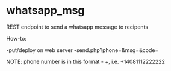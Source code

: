 whatsapp_msg
============

REST endpoint to send a whatsapp message to recipents


How-to:

-put/deploy on web server
-send.php?phone=<phone no with country code>&msg=<message to send>&code=<your predefined dev code for auth> 

NOTE: phone number is in this format - +<country><phone>, i.e. +14081112222222
